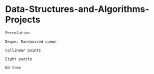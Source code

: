 # Data-Structures-and-Algorithms-Projects
```
Percolation

Deque, Randomized queue

Collinear points

Eight puzzle

Kd tree
```
